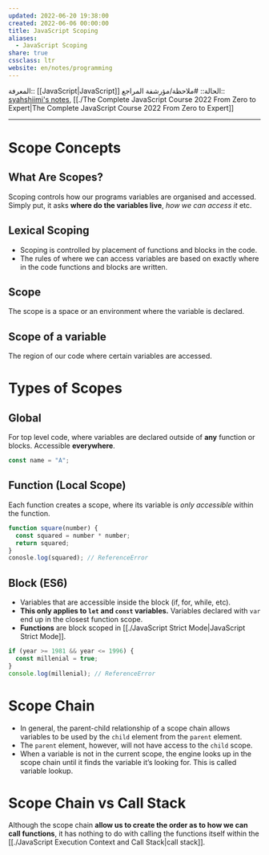 ```yaml
---
updated: 2022-06-20 19:38:00
created: 2022-06-06 00:00:00
title: JavaScript Scoping
aliases:
  - JavaScript Scoping
share: true
cssclass: ltr
website: en/notes/programming
---
```


المعرفة:: [[JavaScript|JavaScript]]
الحالة:: #ملاحظة/مؤرشفة
المراجع:: [syahshiimi's notes](https://github.com/syahshiimi/second-brain/blob/a6bbf926dc6a391717c005c47e7f5b6a5e9327d9/05%20Learning/00%20JavaScript/202107040014%20Scoping.md), [[./The Complete JavaScript Course 2022 From Zero to Expert|The Complete JavaScript Course 2022 From Zero to Expert]]

---

# Scope Concepts

## What Are Scopes?

Scoping controls how our programs variables are organised and accessed. Simply put, it asks **where do the variables live**, _how we can access it_ etc.

## Lexical Scoping

- Scoping is controlled by placement of functions and blocks in the code.
- The rules of where we can access variables are based on exactly where in the code functions and blocks are written.

## Scope

The scope is a space or an environment where the variable is declared.

## Scope of a variable

The region of our code where certain variables are accessed.

# Types of Scopes

## Global

For top level code, where variables are declared outside of **any** function or blocks. Accessible **everywhere**.

```js
const name = "A";
```

## Function (Local Scope)

Each function creates a scope, where its variable is _only accessible_ within the function.

```js
function square(number) {
  const squared = number * number;
  return squared;
}
conosle.log(squared); // ReferenceError
```

## Block (ES6)

- Variables that are accessible inside the block (if, for, while, etc).
- **This only applies to `let` and `const` variables.** Variables declared with `var` end up in the closest function scope.
- **Functions** are block scoped in [[./JavaScript Strict Mode|JavaScript Strict Mode]].

```js
if (year >= 1981 && year <= 1996) {
  const millenial = true;
}
console.log(millenial); // ReferenceError
```

# Scope Chain

- In general, the parent-child relationship of a scope chain allows variables to be used by the `child` element from the `parent` element.
- The `parent` element, however, will not have access to the `child` scope.
- When a variable is not in the current scope, the engine looks up in the scope chain until it finds the variable it’s looking for. This is called variable lookup.

# Scope Chain vs Call Stack

Although the scope chain **allow us to create the order as to how we can call functions**, it has nothing to do with calling the functions itself within the [[./JavaScript Execution Context and Call Stack|call stack]].
